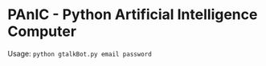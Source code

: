 PAnIC - Python Artificial Intelligence Computer
===============================================

Usage: `python gtalkBot.py email password`
